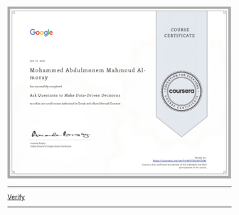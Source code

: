 ![](/images/certificates/ASQ.jpg)

---

[Verify]([https://coursera.org/verify/X8TKRN6TDAM4](https://coursera.org/share/887a01af8461a150885c0a9eb1e300d7))

---
